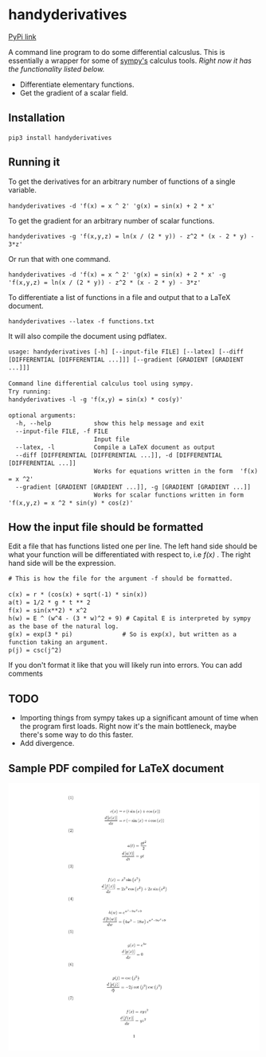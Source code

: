 # handyderivatives

[PyPi link](https://pypi.org/project/handyderivatives/)

A command line program to do some differential calcuslus.
This is essentially a wrapper for some of [sympy's](https://github.com/sympy/sympy/) calculus tools.
*Right now it has the functionality listed below.*

- Differentiate elementary functions.
- Get the gradient of a scalar field.

## Installation
`pip3 install handyderivatives`

## Running it
To get the derivatives for an arbitrary number of functions of a single variable.

`handyderivatives -d 'f(x) = x ^ 2' 'g(x) = sin(x) + 2 * x'`

To get the gradient for an arbitrary number of scalar functions.

```
handyderivatives -g 'f(x,y,z) = ln(x / (2 * y)) - z^2 * (x - 2 * y) - 3*z'
```
Or run that with one command.

```
handyderivatives -d 'f(x) = x ^ 2' 'g(x) = sin(x) + 2 * x' -g 'f(x,y,z) = ln(x / (2 * y)) - z^2 * (x - 2 * y) - 3*z'
```

To differentiate a list of functions in a file and output that to a LaTeX document.

```
handyderivatives --latex -f functions.txt
```

It will also compile the document using pdflatex.


```
usage: handyderivatives [-h] [--input-file FILE] [--latex] [--diff [DIFFERENTIAL [DIFFERENTIAL ...]]] [--gradient [GRADIENT [GRADIENT ...]]]

Command line differential calculus tool using sympy.
Try running:
handyderivatives -l -g 'f(x,y) = sin(x) * cos(y)'

optional arguments:
  -h, --help            show this help message and exit
  --input-file FILE, -f FILE
                        Input file
  --latex, -l           Compile a LaTeX document as output
  --diff [DIFFERENTIAL [DIFFERENTIAL ...]], -d [DIFFERENTIAL [DIFFERENTIAL ...]]
                        Works for equations written in the form  'f(x) = x ^2'
  --gradient [GRADIENT [GRADIENT ...]], -g [GRADIENT [GRADIENT ...]]
                        Works for scalar functions written in form  'f(x,y,z) = x ^2 * sin(y) * cos(z)'
```

## How the input file should be formatted
Edit a file that has functions listed one per line.
The left hand side should be what your function will be differentiated with respect to, i.e *f(x)* .
The right hand side will be the expression.

```
# This is how the file for the argument -f should be formatted.

c(x) = r * (cos(x) + sqrt(-1) * sin(x))
a(t) = 1/2 * g * t ** 2
f(x) = sin(x**2) * x^2
h(w) = E ^ (w^4 - (3 * w)^2 + 9) # Capital E is interpreted by sympy as the base of the natural log.
g(x) = exp(3 * pi)              # So is exp(x), but written as a function taking an argument.
p(j) = csc(j^2)
```

If you don't format it like that you will likely run into errors.
You  can add comments

## TODO
- Importing things from sympy takes up a significant amount of time when the program first loads.
Right now it's the main bottleneck, maybe there's some way to do this faster.
- Add divergence.

## Sample PDF compiled for LaTeX document

![PDF-Example](https://raw.githubusercontent.com/Fitzy1293/handyderivatives/main/images/output.png)

